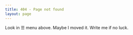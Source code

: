 ```yaml
---
title: 404 - Page not found
layout: page
---
```

 
Look in &#9776; menu above. Maybe I moved it. Write me if no luck.



